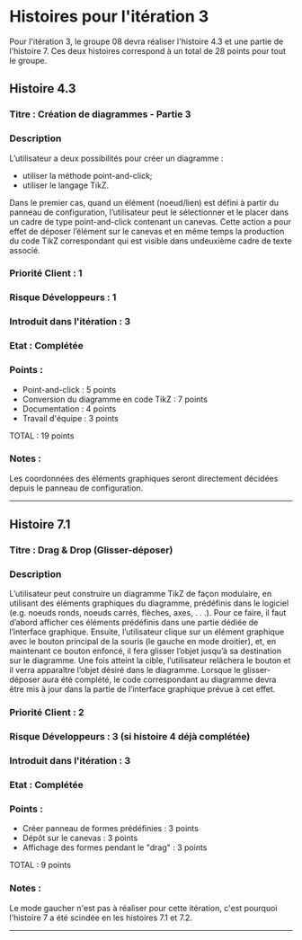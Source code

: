 # Histoires pour l'itération 3
Pour l'itération 3, le groupe 08 devra réaliser l'histoire 4.3 et une partie de l'histoire 7. Ces deux histoires correspond à un total de 28 points pour tout le groupe.

## Histoire 4.3

### Titre : Création de diagrammes - Partie 3

### Description
L’utilisateur a deux possibilités pour créer un diagramme :
- utiliser la méthode point-and-click;
- utiliser le langage TikZ.

Dans le premier cas, quand un élément (noeud/lien) est défini à partir du panneau de configuration, l’utilisateur peut le sélectionner et le placer dans un cadre de type point-and-click contenant un canevas.
Cette action a pour effet de déposer l’élément sur le canevas et en même temps la production du code TikZ correspondant qui est visible dans undeuxième cadre de texte associé.


### Priorité Client : 1

### Risque Développeurs : 1

### Introduit dans l'itération : 3

### Etat : Complétée

### Points :

- Point-and-click : 5 points
- Conversion du diagramme en code TikZ : 7 points
- Documentation : 4 points
- Travail d'équipe : 3 points

TOTAL : 19 points

### Notes :

Les coordonnées des éléments graphiques seront directement décidées depuis le panneau de configuration.

----------------------

## Histoire 7.1

### Titre : Drag & Drop (Glisser-déposer)

### Description
L’utilisateur peut construire un diagramme TikZ de façon modulaire, en utilisant des éléments graphiques du diagramme, prédéfinis dans le logiciel (e.g. noeuds ronds, noeuds carrés, flèches, axes, . . .).
Pour ce faire, il faut d’abord afficher ces éléments prédéfinis dans une partie dédiée de l’interface graphique. Ensuite, l’utilisateur clique sur un élément graphique avec le bouton principal de la souris 
(le gauche en mode droitier), et, en maintenant ce bouton enfoncé, il fera glisser l’objet jusqu’à sa destination sur le diagramme. Une fois atteint la cible, 
l’utilisateur relâchera le bouton et il verra apparaître l’objet désiré dans le diagramme. Lorsque le glisser-déposer aura été complété, le code correspondant au diagramme devra être mis à jour dans la partie
de l’interface graphique prévue à cet effet.

### Priorité Client : 2

### Risque Développeurs : 3 (si histoire 4 déjà complétée)

### Introduit dans l'itération : 3

### Etat : Complétée

### Points :

- Créer panneau de formes prédéfinies : 3 points
- Dépôt sur le canevas : 3 points
- Affichage des formes pendant le "drag" : 3 points

TOTAL : 9 points

### Notes :

Le mode gaucher n'est pas à réaliser pour cette itération, c'est pourquoi l'histoire 7 a été scindée en les histoires 7.1 et 7.2.

----------------------

